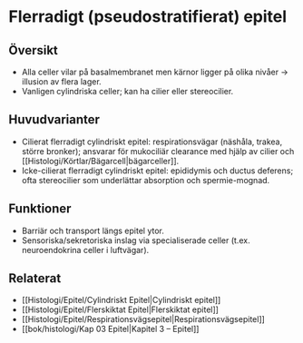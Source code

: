 # Flerradigt (pseudostratifierat) epitel

## Översikt
- Alla celler vilar på basalmembranet men kärnor ligger på olika nivåer → illusion av flera lager.
- Vanligen cylindriska celler; kan ha cilier eller stereocilier.

## Huvudvarianter
- Cilierat flerradigt cylindriskt epitel: respirationsvägar (näshåla, trakea, större bronker); ansvarar för mukociliär clearance med hjälp av cilier och [[Histologi/Körtlar/Bägarcell|bägarceller]].
- Icke-cilierat flerradigt cylindriskt epitel: epididymis och ductus deferens; ofta stereocilier som underlättar absorption och spermie-mognad.

## Funktioner
- Barriär och transport längs epitel ytor.
- Sensoriska/sekretoriska inslag via specialiserade celler (t.ex. neuroendokrina celler i luftvägar).

## Relaterat
- [[Histologi/Epitel/Cylindriskt Epitel|Cylindriskt epitel]]
- [[Histologi/Epitel/Flerskiktat Epitel|Flerskiktat epitel]]
- [[Histologi/Epitel/Respirationsvägsepitel|Respirationsvägsepitel]]
- [[bok/histologi/Kap 03 Epitel|Kapitel 3 – Epitel]]
